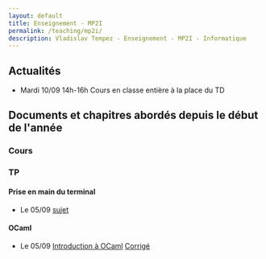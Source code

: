 ```yaml
---
layout: default
title: Enseignement - MP2I
permalink: /teaching/mp2i/
description: Vladislav Tempez - Enseignement - MP2I - Informatique 
---
```

## Actualités
- Mardi 10/09 14h-16h Cours en classe entière à la place du TD
<!-- - Mercredi 11/09 14h-15h TD Groupe 1 -->
<!-- - Mercredi 11/09 15h-16h TD Groupe 2 -->

## Documents et chapitres abordés depuis le début de l'année

### Cours

### TP

#### Prise en main du terminal
- Le 05/09 [sujet](https://nc-lycees.netocentre.fr/s/WXQyBHjADspJ8Xk)

#### OCaml
- Le 05/09 [Introduction à OCaml](https://nc-lycees.netocentre.fr/s/nNn6dFokSw6ifDJ) [Corrigé](https://nc-lycees.netocentre.fr/s/ZydDWQrRXtDpomt)
